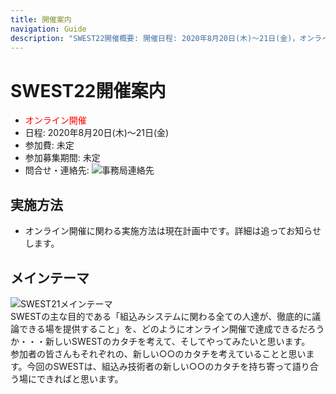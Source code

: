 ```yaml
---
title: 開催案内
navigation: Guide
description: "SWEST22開催概要: 開催日程: 2020年8月20日(木)〜21日(金)，オンライン開催， SWESTとは、大学の研究者や学生、企業の技術者や管理者、その他、組込みシステムに関わる全ての人達が、徹底的に議論できる場を提供することを主な目的とした合宿型のワークショップです。"
---
```

# SWEST22開催案内

* <font color="red">オンライン開催</font>
* 日程: 2020年8月20日(木)〜21日(金)
* 参加費: 未定
* 参加募集期間: 未定
* 問合せ・連絡先: ![事務局連絡先](../images/secretariat22.jpg)  

<!--
<a name="fee"></a>
## 参加費について  

<!--
* <font color="red">下表は2019年に開催したSWEST21の参加費です。SWEST22での参加費は未定です。</font>
-->
<!--
|参加区分 |価格　　|
|:-----|------:|
|一般                     |　　11,000円|
|共催・協賛・後援団体会員(\*)|　　10,000円|
|学生                     |　　 2,000円|

* (\*) SIGEMB, CEST, SESSAME, TOPPERS プロジェクトの各会員，後援団体の各会員，協賛会社の社員
* 参加費は消費税込みです。
* 参加費の支払方法は、参加を申し込まれた後にご連絡します。

<!--
* 参加費には宿泊・飲食費も含まれます。また、消費税込みです。
* 宿泊は４～６人１部屋の相部屋を予定しています。

## 会場

* 会場: 下呂温泉 水明館(岐阜県下呂市幸田1268)
  * 交通案内等の詳細は[こちら](https://www.suimeikan.co.jp/access/)をご参照ください。 
-->

## 実施方法

* オンライン開催に関わる実施方法は現在計画中です。詳細は追ってお知らせします。

## メインテーマ
![SWEST21メインテーマ](../images/SWEST22/swest22_theme.png)  
  SWESTの主な目的である「組込みシステムに関わる全ての人達が、徹底的に議論できる場を提供すること」を、どのようにオンライン開催で達成できるだろうか・・・新しいSWESTのカタチを考えて、そしてやってみたいと思います。  
  参加者の皆さんもそれぞれの、新しい○○のカタチを考えていることと思います。今回のSWESTは、組込み技術者の新しい○○のカタチを持ち寄って語り合う場にできればと思います。

<!--
* SWESTは議論することを大事にしています。組込み分野の最新技術や今後について、徹底的に論じましょう！
* SWESTで得られる学びと経験、それらは実行してこそ身につきます。つまりランしてみましょう！！
* SWESTで身につけた技術、その知見を発信して共有しませんか？つまりpushしていって、世界を変えていきましょう!!!

  * 準備中
<a name="flyer"></a>
## ちらし

SWEST21のちらしを用意しました。A4版両面です。  
社内掲示や回覧などにご活用いただけますと幸いです。

* [SWEST21ちらし（PDF・2019年7月16日版）](https://swest.toppers.jp/images/flyer/swest21-flyer.pdf)

<img src="../images/flyer/swest21-flyer_omote.jpg" alt="SWEST21ちらし表面" width=300>
<img src="../images/flyer/swest21-flyer_ura.jpg" alt="SWEST21ちらし裏面" width=300>
-->




